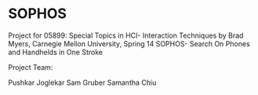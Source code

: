 SOPHOS
===========================

Project for 05899: Special Topics in HCI- Interaction Techniques by Brad Myers, Carnegie Mellon University, Spring 14
SOPHOS- Search On Phones and Handhelds in One Stroke

Project Team: 

Pushkar Joglekar
Sam Gruber
Samantha Chiu





